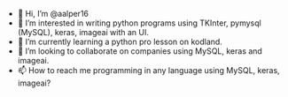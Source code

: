 - 👋 Hi, I’m @aalper16
- 👀 I’m interested in writing python programs using TKInter, pymysql (MySQL), keras, imageai with an UI.
- 🌱 I’m currently learning a python pro lesson on kodland.
- 💞️ I’m looking to collaborate on companies using MySQL, keras and imageai.
- 📫 How to reach me programming in any language using MySQL, keras, imageai?

<!---
aalper16/aalper16 is a ✨ special ✨ repository because its `README.md` (this file) appears on your GitHub profile.
You can click the Preview link to take a look at your changes.
--->
